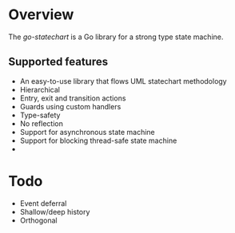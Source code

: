 # Overview
The *go-statechart* is a Go library for a strong type state machine. 

## Supported features

- An easy-to-use library that flows UML statechart methodology 
- Hierarchical
- Entry, exit and transition actions
- Guards using custom handlers
- Type-safety
- No reflection
- Support for asynchronous state machine
- Support for blocking thread-safe state machine
- 

# Todo
- Event deferral
- Shallow/deep history
- Orthogonal


